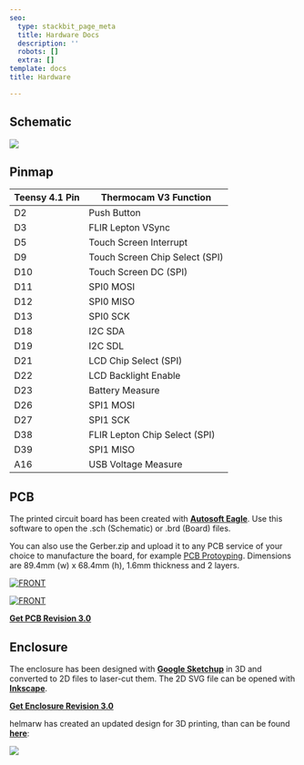 ```yaml
---
seo:
  type: stackbit_page_meta
  title: Hardware Docs
  description: ''
  robots: []
  extra: []
template: docs
title: Hardware

---
```

## Schematic

![](https://www.diy-thermocam.net/images/device/schematic.jpg)

## Pinmap

| Teensy 4.1 Pin | Thermocam V3 Function |
| --- | --- |
| D2 | Push Button |
| D3 | FLIR Lepton VSync |
| D5 | Touch Screen Interrupt |
| D9 | Touch Screen Chip Select (SPI) |
| D10 | Touch Screen DC (SPI) |
| D11 | SPI0 MOSI |
| D12 | SPI0 MISO |
| D13 | SPI0 SCK |
| D18 | I2C SDA |
| D19 | I2C SDL |
| D21 | LCD Chip Select (SPI) |
| D22 | LCD Backlight Enable |
| D23 | Battery Measure |
| D26 | SPI1 MOSI |
| D27 | SPI1 SCK |
| D38 | FLIR Lepton Chip Select (SPI) |
| D39 | SPI1 MISO |
| A16 | USB Voltage Measure |

## PCB

The printed circuit board has been created with [**Autosoft Eagle**](http://www.autodesk.com/education/free-software/eagle). Use this software to open the .sch (Schematic) or .brd (Board) files.

You can also use the Gerber.zip and upload it to any PCB service of your choice to manufacture the board, for example [PCB Protoyping](http://www.smart-prototyping.com/PCB-Prototyping.html). Dimensions are 89.4mm (w) x 68.4mm (h), 1.6mm thickness and 2 layers.

[![FRONT](https://github.com/maxritter/diy-thermocam/raw/master/pcb/3.0/front.png)](https://github.com/maxritter/diy-thermocam/blob/master/pcb/3.0/front.png)

[![FRONT](https://github.com/maxritter/diy-thermocam/raw/master/pcb/3.0/back.png)](https://github.com/maxritter/diy-thermocam/blob/master/pcb/3.0/back.png)

[**Get PCB Revision 3.0**](https://github.com/maxritter/diy-thermocam/tree/master/pcb/3.0)

## Enclosure

The enclosure has been designed with [**Google Sketchup**](https://www.sketchup.com/plans-and-pricing/sketchup-free) in 3D and converted to 2D files to laser-cut them. The 2D SVG file can be opened with [**Inkscape**](https://inkscape.org/).

[**Get Enclosure Revision 3.0**](https://github.com/maxritter/diy-thermocam/tree/master/enclosure/3.0)

helmarw has created an updated design for 3D printing, than can be found [**here**](https://github.com/helmarw/DIY-Thermocam/tree/master/Enclosure/3.0b):

![](https://user-images.githubusercontent.com/10408121/118656304-b2819880-b7ea-11eb-9f83-297ed9089c39.jpg)